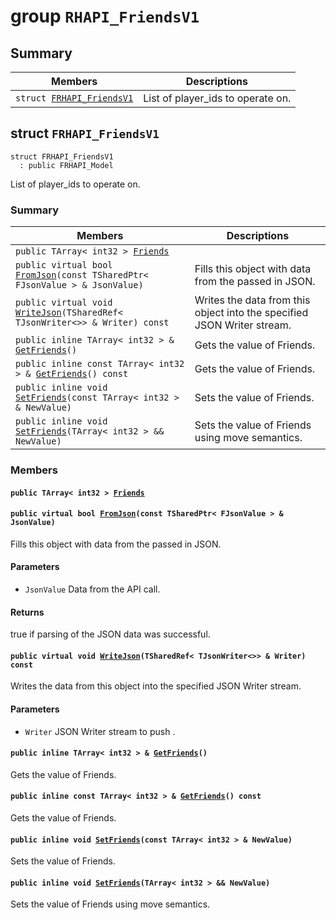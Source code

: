 # group `RHAPI_FriendsV1` <a id="group__RHAPI__FriendsV1"></a>

## Summary

 Members                        | Descriptions                                
--------------------------------|---------------------------------------------
`struct `[`FRHAPI_FriendsV1`](#structFRHAPI__FriendsV1) | List of player_ids to operate on.

## struct `FRHAPI_FriendsV1` <a id="structFRHAPI__FriendsV1"></a>

```
struct FRHAPI_FriendsV1
  : public FRHAPI_Model
```

List of player_ids to operate on.

### Summary

 Members                        | Descriptions                                
--------------------------------|---------------------------------------------
`public TArray< int32 > `[`Friends`](#structFRHAPI__FriendsV1_1aaec651841127d8d894369562ef07845f) | 
`public virtual bool `[`FromJson`](#structFRHAPI__FriendsV1_1a821bf1f3bd525a659567d3ecec0c1701)`(const TSharedPtr< FJsonValue > & JsonValue)` | Fills this object with data from the passed in JSON.
`public virtual void `[`WriteJson`](#structFRHAPI__FriendsV1_1a30dbcdf3e6249656fa0a7248a610f427)`(TSharedRef< TJsonWriter<>> & Writer) const` | Writes the data from this object into the specified JSON Writer stream.
`public inline TArray< int32 > & `[`GetFriends`](#structFRHAPI__FriendsV1_1a3c23848f4395c361cde091e1bc56d7f6)`()` | Gets the value of Friends.
`public inline const TArray< int32 > & `[`GetFriends`](#structFRHAPI__FriendsV1_1a0ec1becb88da49d89a122b5d91c3a172)`() const` | Gets the value of Friends.
`public inline void `[`SetFriends`](#structFRHAPI__FriendsV1_1a45cf64ae52a38bcbd6f82e8ea7bdd6fb)`(const TArray< int32 > & NewValue)` | Sets the value of Friends.
`public inline void `[`SetFriends`](#structFRHAPI__FriendsV1_1abb875f9a2f6d21c8132525edf9ab64b7)`(TArray< int32 > && NewValue)` | Sets the value of Friends using move semantics.

### Members

#### `public TArray< int32 > `[`Friends`](#structFRHAPI__FriendsV1_1aaec651841127d8d894369562ef07845f) <a id="structFRHAPI__FriendsV1_1aaec651841127d8d894369562ef07845f"></a>

#### `public virtual bool `[`FromJson`](#structFRHAPI__FriendsV1_1a821bf1f3bd525a659567d3ecec0c1701)`(const TSharedPtr< FJsonValue > & JsonValue)` <a id="structFRHAPI__FriendsV1_1a821bf1f3bd525a659567d3ecec0c1701"></a>

Fills this object with data from the passed in JSON.

#### Parameters
* `JsonValue` Data from the API call.

#### Returns
true if parsing of the JSON data was successful.

#### `public virtual void `[`WriteJson`](#structFRHAPI__FriendsV1_1a30dbcdf3e6249656fa0a7248a610f427)`(TSharedRef< TJsonWriter<>> & Writer) const` <a id="structFRHAPI__FriendsV1_1a30dbcdf3e6249656fa0a7248a610f427"></a>

Writes the data from this object into the specified JSON Writer stream.

#### Parameters
* `Writer` JSON Writer stream to push .

#### `public inline TArray< int32 > & `[`GetFriends`](#structFRHAPI__FriendsV1_1a3c23848f4395c361cde091e1bc56d7f6)`()` <a id="structFRHAPI__FriendsV1_1a3c23848f4395c361cde091e1bc56d7f6"></a>

Gets the value of Friends.

#### `public inline const TArray< int32 > & `[`GetFriends`](#structFRHAPI__FriendsV1_1a0ec1becb88da49d89a122b5d91c3a172)`() const` <a id="structFRHAPI__FriendsV1_1a0ec1becb88da49d89a122b5d91c3a172"></a>

Gets the value of Friends.

#### `public inline void `[`SetFriends`](#structFRHAPI__FriendsV1_1a45cf64ae52a38bcbd6f82e8ea7bdd6fb)`(const TArray< int32 > & NewValue)` <a id="structFRHAPI__FriendsV1_1a45cf64ae52a38bcbd6f82e8ea7bdd6fb"></a>

Sets the value of Friends.

#### `public inline void `[`SetFriends`](#structFRHAPI__FriendsV1_1abb875f9a2f6d21c8132525edf9ab64b7)`(TArray< int32 > && NewValue)` <a id="structFRHAPI__FriendsV1_1abb875f9a2f6d21c8132525edf9ab64b7"></a>

Sets the value of Friends using move semantics.

